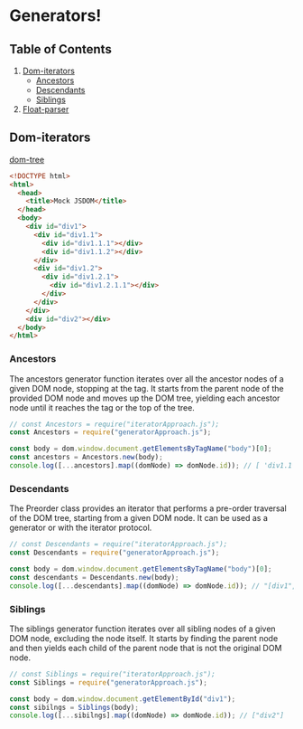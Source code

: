 # Generators!

## Table of Contents

1. [Dom-iterators](#domiterators)
   - [Ancestors](#ancestors)
   - [Descendants](#descendants)
   - [Siblings](#siblings)
2. [Float-parser](#floatparser)

## Dom-iterators

[dom-tree](DOM.png)

```html
<!DOCTYPE html>
<html>
  <head>
    <title>Mock JSDOM</title>
  </head>
  <body>
    <div id="div1">
      <div id="div1.1">
        <div id="div1.1.1"></div>
        <div id="div1.1.2"></div>
      </div>
      <div id="div1.2">
        <div id="div1.2.1">
          <div id="div1.2.1.1"></div>
        </div>
      </div>
    </div>
    <div id="div2"></div>
  </body>
</html>
```

### Ancestors

The ancestors generator function iterates over all the ancestor nodes of a given DOM node, stopping at the <body> tag. It starts from the parent node of the provided DOM node and moves up the DOM tree, yielding each ancestor node until it reaches the <body> tag or the top of the tree.

```javascript
// const Ancestors = require("iteratorApproach.js");
const Ancestors = require("generatorApproach.js");

const body = dom.window.document.getElementsByTagName("body")[0];
const ancestors = Ancestors.new(body);
console.log([...ancestors].map((domNode) => domNode.id)); // [ 'div1.1', 'div1' ]
```

### Descendants

The Preorder class provides an iterator that performs a pre-order traversal of the DOM tree, starting from a given DOM node. It can be used as a generator or with the iterator protocol.

```javascript
// const Descendants = require("iteratorApproach.js");
const Descendants = require("generatorApproach.js");

const body = dom.window.document.getElementsByTagName("body")[0];
const descendants = Descendants.new(body);
console.log([...descendants].map((domNode) => domNode.id)); // "[div1", "div1.1", "div1.1.1", "div1.1.2", "div1.2", "div1.2.1", "div1.2.1.1", "div2"]
```

### Siblings

The siblings generator function iterates over all sibling nodes of a given DOM node, excluding the node itself. It starts by finding the parent node and then yields each child of the parent node that is not the original DOM node.

```javascript
// const Siblings = require("iteratorApproach.js");
const Siblings = require("generatorApproach.js");

const body = dom.window.document.getElementById("div1");
const sibilngs = Siblings(body);
console.log([...sibilngs].map((domNode) => domNode.id)); // ["div2"]
```
